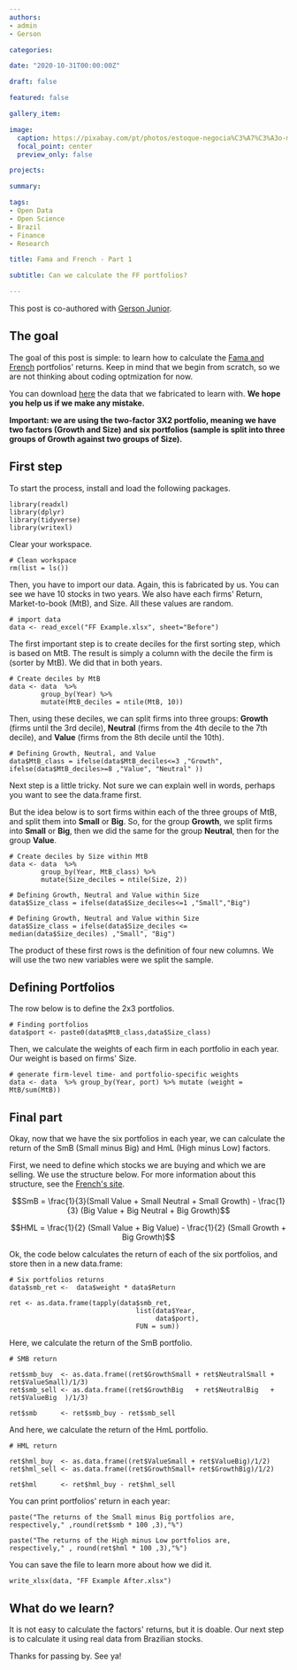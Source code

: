 ```yaml
---
authors:
- admin
- Gerson

categories: 

date: "2020-10-31T00:00:00Z"

draft: false

featured: false

gallery_item:

image:
  caption: https://pixabay.com/pt/photos/estoque-negocia%C3%A7%C3%A3o-monitor-neg%C3%B3cios-1863880/
  focal_point: center
  preview_only: false

projects:

summary: 

tags:
- Open Data
- Open Science
- Brazil 
- Finance 
- Research

title: Fama and French - Part 1

subtitle: Can we calculate the FF portfolios?

---
```



This post is co-authored with [Gerson Junior](https://scholar.google.com/citations?user=bbgB49g0N2cC&hl=pt-BR).



## The goal

The goal of this post is simple: to learn how to calculate the [Fama and French](https://www.sciencedirect.com/science/article/abs/pii/0304405X93900235) portfolios' returns. Keep in mind that we begin from scratch, so we are not thinking about coding optmization for now. 

You can download [here](www.google.com) the data that we fabricated to learn with. **We hope you help us if we make any mistake.**

**Important: we are using the two-factor 3X2 portfolio, meaning we have two factors (Growth and Size) and six portfolios (sample is split into three groups of Growth against two groups of Size).**

## First  step

To start the process, install and load the following packages.

    library(readxl)
    library(dplyr)
    library(tidyverse)
    library(writexl)

Clear your workspace.

    # Clean workspace
    rm(list = ls())

Then, you have to import our data. Again, this is fabricated by us. You can see we have 10 stocks in two years. We also have each firms' Return, Market-to-book (MtB), and Size. All these values are random.
    
    # import data
    data <- read_excel("FF Example.xlsx", sheet="Before")
  
The first important step is to create deciles for the first sorting step, which is based on MtB. The result is simply a column with the decile the firm is (sorter by MtB). We did that in both years.    
    
    # Create deciles by MtB
    data <- data  %>% 
            group_by(Year) %>%  
            mutate(MtB_deciles = ntile(MtB, 10))

Then, using these deciles, we can split firms into three groups: **Growth** (firms until the 3rd decile), **Neutral** (firms from the 4th decile to the 7th decile), and **Value** (firms from the 8th decile until the 10th).
    
    # Defining Growth, Neutral, and Value
    data$MtB_class = ifelse(data$MtB_deciles<=3 ,"Growth", ifelse(data$MtB_deciles>=8 ,"Value", "Neutral" ))
    
Next step is a little tricky. Not sure we can explain well in words, perhaps you want to see the data.frame first. 

But the idea below is to sort firms within each of the three groups of MtB, and split them into **Small** or **Big**. So, for the group **Growth**, we split firms into **Small** or **Big**, then we did the same for the group **Neutral**, then for the group **Value**.
    

    # Create deciles by Size within MtB
    data <- data  %>% 
            group_by(Year, MtB_class) %>%  
            mutate(Size_deciles = ntile(Size, 2))
    
    # Defining Growth, Neutral and Value within Size
    data$Size_class = ifelse(data$Size_deciles<=1 ,"Small","Big")
    
    # Defining Growth, Neutral and Value within Size
    data$Size_class = ifelse(data$Size_deciles <= median(data$Size_deciles) ,"Small", "Big")
    
    
The product of these first rows is the definition of four new columns. We will use the two new variables were we split the sample. 

    
## Defining Portfolios
    
The row below is to define the 2x3 portfolios.

    # Finding portfolios
    data$port <- paste0(data$MtB_class,data$Size_class)
    
Then, we calculate the weights of each firm in each portfolio in each year. Our weight is based on firms' Size.
    
    # generate firm-level time- and portfolio-specific weights
    data <- data  %>% group_by(Year, port) %>% mutate (weight = MtB/sum(MtB))


    
## Final part    
    
Okay, now that we have the six portfolios in each year, we can calculate the return of the SmB (Small minus Big) and HmL (High minus Low) factors. 

First, we need to define which stocks we are buying and which we are selling. We use the structure below. For more information about this structure, see the [French's site](https://mba.tuck.dartmouth.edu/pages/faculty/ken.french/Data_Library/f-f_factors.html).


$$SmB =  \frac{1}{3}(Small Value + Small Neutral + Small Growth) - \frac{1}{3} (Big Value + Big Neutral + Big Growth)$$
    
$$HML = \frac{1}{2} (Small Value + Big Value) - \frac{1}{2} (Small Growth + Big Growth)$$


 

Ok, the code below calculates the return of each of the six portfolios, and store then in a new data.frame:


    # Six portfolios returns
    data$smb_ret <-  data$weight * data$Return
    
    ret <- as.data.frame(tapply(data$smb_ret,
                                    list(data$Year, 
                                         data$port), 
                                    FUN = sum))
    
Here, we calculate the return of the SmB portfolio.     

    # SMB return
    
    ret$smb_buy  <- as.data.frame((ret$GrowthSmall + ret$NeutralSmall + ret$ValueSmall)/1/3)
    ret$smb_sell <- as.data.frame((ret$GrowthBig   + ret$NeutralBig   + ret$ValueBig  )/1/3)
    
    ret$smb      <- ret$smb_buy - ret$smb_sell
    
And here, we calculate the return of the HmL portfolio.     
    
    # HML return
    
    ret$hml_buy  <- as.data.frame((ret$ValueSmall + ret$ValueBig)/1/2)
    ret$hml_sell <- as.data.frame((ret$GrowthSmall+ ret$GrowthBig)/1/2)
    
    ret$hml      <- ret$hml_buy - ret$hml_sell
    
You can print portfolios' return in each year:    
    
    paste("The returns of the Small minus Big portfolios are, respectively," ,round(ret$smb * 100 ,3),"%")
    
    paste("The returns of the High minus Low portfolios are, respectively," , round(ret$hml * 100 ,3),"%")



You can save the file to learn more about how we did it.
    
    write_xlsx(data, "FF Example After.xlsx")
    
    
## What do we learn? 

It is not easy to calculate the factors' returns, but it is doable. Our next step is to calculate it using real data from Brazilian stocks. 

Thanks for passing by. See ya!
    
        
        